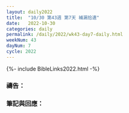```yaml
---
layout: daily2022
title:  "10/30 第43週 第7天 補漏拾遺"
date:   2022-10-30
categories: daily
permalink: /daily/2022/wk43-day7-daily.html
weekNum: 43
dayNum: 7
cycle: 2022
---
```


{%- include BibleLinks2022.html -%}

### 禱告：

### 筆記與回應：

